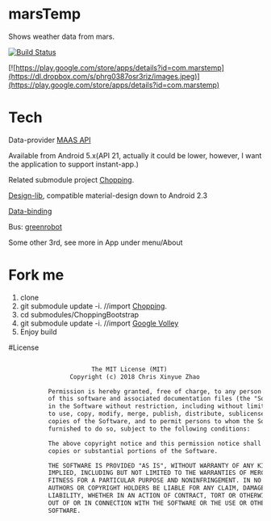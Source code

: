 # marsTemp
Shows weather data from mars.

[![Build Status](https://travis-ci.org/XinyueZ/marsTemp.svg?branch=master)](https://travis-ci.org/XinyueZ/marsTemp)

[![https://play.google.com/store/apps/details?id=com.marstemp](https://dl.dropbox.com/s/phrg0387osr3riz/images.jpeg)](https://play.google.com/store/apps/details?id=com.marstemp)

# Tech
Data-provider [MAAS API](http://marsweather.ingenology.com/)

Available from Android 5.x(API 21, actually it could be lower, however, I want the application to support instant-app.)

Related submodule project [Chopping](https://github.com/XinyueZ/Chopping).

[Design-lib](http://android-developers.blogspot.de/2015/05/android-design-support-library.html), compatible material-design down to Android 2.3

[Data-binding](https://developer.android.com/intl/zh-cn/tools/data-binding/guide.html) 

Bus: [greenrobot](https://github.com/greenrobot/EventBus)

Some other 3rd, see more in App under menu/About

# Fork me
1. clone
2. git submodule update -i.         //import [Chopping](https://github.com/XinyueZ/Chopping).
3. cd submodules/ChoppingBootstrap
4. git submodule update -i. //import [Google Volley](https://android.googlesource.com/platform/frameworks/volley/)
5. Enjoy build

#License

 ```html

                        The MIT License (MIT)
                  Copyright (c) 2018 Chris Xinyue Zhao

			Permission is hereby granted, free of charge, to any person obtaining a copy
			of this software and associated documentation files (the "Software"), to deal
			in the Software without restriction, including without limitation the rights
			to use, copy, modify, merge, publish, distribute, sublicense, and/or sell
			copies of the Software, and to permit persons to whom the Software is
			furnished to do so, subject to the following conditions:

			The above copyright notice and this permission notice shall be included in all
			copies or substantial portions of the Software.

			THE SOFTWARE IS PROVIDED "AS IS", WITHOUT WARRANTY OF ANY KIND, EXPRESS OR
			IMPLIED, INCLUDING BUT NOT LIMITED TO THE WARRANTIES OF MERCHANTABILITY,
			FITNESS FOR A PARTICULAR PURPOSE AND NONINFRINGEMENT. IN NO EVENT SHALL THE
			AUTHORS OR COPYRIGHT HOLDERS BE LIABLE FOR ANY CLAIM, DAMAGES OR OTHER
			LIABILITY, WHETHER IN AN ACTION OF CONTRACT, TORT OR OTHERWISE, ARISING FROM,
			OUT OF OR IN CONNECTION WITH THE SOFTWARE OR THE USE OR OTHER DEALINGS IN THE
			SOFTWARE.
 ```
